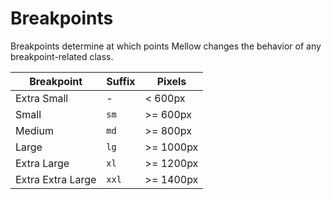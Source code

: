 ---
---

# Breakpoints
Breakpoints determine at which points Mellow changes the behavior of any breakpoint-related class.

| Breakpoint | Suffix | Pixels |
| ---------- | ------ | ------ |
| Extra Small | - | < 600px |
| Small | `sm` | >= 600px |
| Medium | `md` | >= 800px |
| Large | `lg` | >= 1000px |
| Extra Large | `xl` | >= 1200px |
| Extra Extra Large | `xxl` | >= 1400px |
